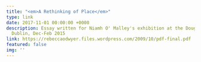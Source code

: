 ```yaml
---
title: "<em>A Rethinking of Place</em>"
type: link
date: 2017-11-01 00:00:00 +0000
description: Essay written for Niamh O' Malley's exhibition at the Douglas Hyde Gallery,
  Dublin, Dec-Feb 2015
link: https://rebeccaodwyer.files.wordpress.com/2009/10/pdf-final.pdf
featured: false
img: ''
---
```

